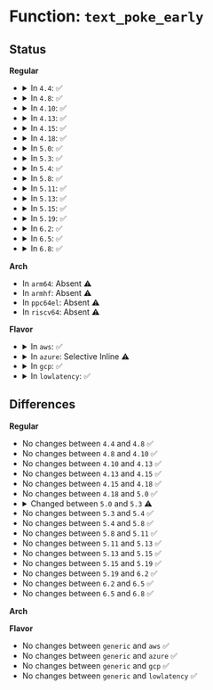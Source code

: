 # Function: <code>text_poke_early</code>

## Status
<b>Regular</b>
<ul>
<li>
<details>
<summary>In <code>4.4</code>: ✅</summary>

```c
void *text_poke_early(void *addr, const void *opcode, size_t len);
```

**Collision:** Unique Global

**Inline:** No

**Transformation:** False

**Instances:**

```
In arch/x86/kernel/alternative.c (ffffffff81035ee0)
Location: arch/x86/kernel/alternative.c:663
Inline: False
Direct callers:
  - arch/x86/kernel/jump_label.c:arch_jump_label_transform_static
  - arch/x86/kernel/alternative.c:apply_alternatives
```
**Symbols:**

```
ffffffff81035ee0-ffffffff81035f1e: text_poke_early (STB_GLOBAL)
```
</details>
</li>
<li>
<details>
<summary>In <code>4.8</code>: ✅</summary>

```c
void *text_poke_early(void *addr, const void *opcode, size_t len);
```

**Collision:** Unique Global

**Inline:** No

**Transformation:** False

**Instances:**

```
In arch/x86/kernel/alternative.c (ffffffff810350d0)
Location: arch/x86/kernel/alternative.c:664
Inline: False
Direct callers:
  - arch/x86/kernel/jump_label.c:arch_jump_label_transform_static
  - arch/x86/kernel/alternative.c:apply_alternatives
```
**Symbols:**

```
ffffffff810350d0-ffffffff8103510e: text_poke_early (STB_GLOBAL)
```
</details>
</li>
<li>
<details>
<summary>In <code>4.10</code>: ✅</summary>

```c
void *text_poke_early(void *addr, const void *opcode, size_t len);
```

**Collision:** Unique Global

**Inline:** No

**Transformation:** False

**Instances:**

```
In arch/x86/kernel/alternative.c (ffffffff81034ed0)
Location: arch/x86/kernel/alternative.c:670
Inline: False
Direct callers:
  - arch/x86/kernel/jump_label.c:arch_jump_label_transform_static
  - arch/x86/kernel/alternative.c:apply_alternatives
```
**Symbols:**

```
ffffffff81034ed0-ffffffff81034f03: text_poke_early (STB_GLOBAL)
```
</details>
</li>
<li>
<details>
<summary>In <code>4.13</code>: ✅</summary>

```c
void *text_poke_early(void *addr, const void *opcode, size_t len);
```

**Collision:** Unique Global

**Inline:** No

**Transformation:** False

**Instances:**

```
In arch/x86/kernel/alternative.c (ffffffff81032ee0)
Location: arch/x86/kernel/alternative.c:675
Inline: False
Direct callers:
  - arch/x86/kernel/alternative.c:apply_alternatives
```
**Symbols:**

```
ffffffff81032ee0-ffffffff81032f13: text_poke_early (STB_GLOBAL)
```
</details>
</li>
<li>
<details>
<summary>In <code>4.15</code>: ✅</summary>

```c
void *text_poke_early(void *addr, const void *opcode, size_t len);
```

**Collision:** Unique Global

**Inline:** No

**Transformation:** False

**Instances:**

```
In arch/x86/kernel/alternative.c (ffffffff81035230)
Location: arch/x86/kernel/alternative.c:664
Inline: False
Direct callers:
  - arch/x86/kernel/alternative.c:apply_paravirt
  - arch/x86/kernel/alternative.c:apply_alternatives
```
**Symbols:**

```
ffffffff81035230-ffffffff81035263: text_poke_early (STB_GLOBAL)
```
</details>
</li>
<li>
<details>
<summary>In <code>4.18</code>: ✅</summary>

```c
void *text_poke_early(void *addr, const void *opcode, size_t len);
```

**Collision:** Unique Global

**Inline:** No

**Transformation:** False

**Instances:**

```
In arch/x86/kernel/alternative.c (ffffffff81036370)
Location: arch/x86/kernel/alternative.c:664
Inline: False
Direct callers:
  - arch/x86/kernel/alternative.c:apply_paravirt
  - arch/x86/kernel/alternative.c:apply_alternatives
```
**Symbols:**

```
ffffffff81036370-ffffffff810363a3: text_poke_early (STB_GLOBAL)
```
</details>
</li>
<li>
<details>
<summary>In <code>5.0</code>: ✅</summary>

```c
void *text_poke_early(void *addr, const void *opcode, size_t len);
```

**Collision:** Unique Global

**Inline:** No

**Transformation:** False

**Instances:**

```
In arch/x86/kernel/alternative.c (ffffffff81037560)
Location: arch/x86/kernel/alternative.c:668
Inline: False
Direct callers:
  - arch/x86/kernel/alternative.c:apply_paravirt
  - arch/x86/kernel/alternative.c:apply_alternatives
```
**Symbols:**

```
ffffffff81037560-ffffffff810375a7: text_poke_early (STB_GLOBAL)
```
</details>
</li>
<li>
<details>
<summary>In <code>5.3</code>: ✅</summary>

```c
void text_poke_early(void *addr, const void *opcode, size_t len);
```

**Collision:** Unique Global

**Inline:** No

**Transformation:** False

**Instances:**

```
In arch/x86/kernel/alternative.c (ffffffff81039e70)
Location: arch/x86/kernel/alternative.c:759
Inline: False
Direct callers:
  - arch/x86/kernel/jump_label.c:__jump_label_transform
  - arch/x86/kernel/alternative.c:apply_paravirt
  - arch/x86/kernel/alternative.c:apply_alternatives
```
**Symbols:**

```
ffffffff81039e70-ffffffff81039efd: text_poke_early (STB_GLOBAL)
```
</details>
</li>
<li>
<details>
<summary>In <code>5.4</code>: ✅</summary>

```c
void text_poke_early(void *addr, const void *opcode, size_t len);
```

**Collision:** Unique Global

**Inline:** No

**Transformation:** False

**Instances:**

```
In arch/x86/kernel/alternative.c (ffffffff8103a650)
Location: arch/x86/kernel/alternative.c:759
Inline: False
Direct callers:
  - arch/x86/kernel/jump_label.c:__jump_label_transform
  - arch/x86/kernel/alternative.c:apply_paravirt
  - arch/x86/kernel/alternative.c:apply_alternatives
```
**Symbols:**

```
ffffffff8103a650-ffffffff8103a6dd: text_poke_early (STB_GLOBAL)
```
</details>
</li>
<li>
<details>
<summary>In <code>5.8</code>: ✅</summary>

```c
void text_poke_early(void *addr, const void *opcode, size_t len);
```

**Collision:** Unique Global

**Inline:** No

**Transformation:** False

**Instances:**

```
In arch/x86/kernel/alternative.c (ffffffff8103d480)
Location: arch/x86/kernel/alternative.c:759
Inline: False
Direct callers:
  - arch/x86/kernel/jump_label.c:jump_label_transform
  - arch/x86/kernel/alternative.c:text_poke_bp
  - arch/x86/kernel/alternative.c:text_poke_queue
  - arch/x86/kernel/alternative.c:apply_paravirt
  - arch/x86/kernel/alternative.c:apply_alternatives
  - arch/x86/kernel/ftrace.c:ftrace_modify_code_direct
```
**Symbols:**

```
ffffffff8103d480-ffffffff8103d50d: text_poke_early (STB_GLOBAL)
```
</details>
</li>
<li>
<details>
<summary>In <code>5.11</code>: ✅</summary>

```c
void text_poke_early(void *addr, const void *opcode, size_t len);
```

**Collision:** Unique Global

**Inline:** No

**Transformation:** False

**Instances:**

```
In arch/x86/kernel/alternative.c (ffffffff8103d960)
Location: arch/x86/kernel/alternative.c:762
Inline: False
Direct callers:
  - arch/x86/kernel/jump_label.c:jump_label_transform
  - arch/x86/kernel/alternative.c:text_poke_bp
  - arch/x86/kernel/alternative.c:text_poke_queue
  - arch/x86/kernel/alternative.c:apply_paravirt
  - arch/x86/kernel/alternative.c:apply_alternatives
  - arch/x86/kernel/static_call.c:__static_call_transform
  - arch/x86/kernel/ftrace.c:ftrace_modify_code_direct
```
**Symbols:**

```
ffffffff8103d960-ffffffff8103d9fe: text_poke_early (STB_GLOBAL)
```
</details>
</li>
<li>
<details>
<summary>In <code>5.13</code>: ✅</summary>

```c
void text_poke_early(void *addr, const void *opcode, size_t len);
```

**Collision:** Unique Global

**Inline:** No

**Transformation:** False

**Instances:**

```
In arch/x86/kernel/alternative.c (ffffffff8103f310)
Location: arch/x86/kernel/alternative.c:683
Inline: False
Direct callers:
  - arch/x86/kernel/jump_label.c:jump_label_transform
  - arch/x86/kernel/alternative.c:text_poke_bp
  - arch/x86/kernel/alternative.c:text_poke_queue
  - arch/x86/kernel/alternative.c:apply_paravirt
  - arch/x86/kernel/alternative.c:apply_alternatives
  - arch/x86/kernel/static_call.c:__static_call_transform
  - arch/x86/kernel/ftrace.c:ftrace_modify_code_direct
```
**Symbols:**

```
ffffffff8103f310-ffffffff8103f3b2: text_poke_early (STB_GLOBAL)
```
</details>
</li>
<li>
<details>
<summary>In <code>5.15</code>: ✅</summary>

```c
void text_poke_early(void *addr, const void *opcode, size_t len);
```

**Collision:** Unique Global

**Inline:** No

**Transformation:** False

**Instances:**

```
In arch/x86/kernel/alternative.c (ffffffff810450d0)
Location: arch/x86/kernel/alternative.c:683
Inline: False
Direct callers:
  - arch/x86/kernel/jump_label.c:jump_label_transform
  - arch/x86/kernel/alternative.c:text_poke_bp
  - arch/x86/kernel/alternative.c:text_poke_queue
  - arch/x86/kernel/alternative.c:apply_paravirt
  - arch/x86/kernel/alternative.c:apply_alternatives
  - arch/x86/kernel/static_call.c:__static_call_transform
  - arch/x86/kernel/ftrace.c:ftrace_modify_code_direct
```
**Symbols:**

```
ffffffff810450d0-ffffffff81045172: text_poke_early (STB_GLOBAL)
```
</details>
</li>
<li>
<details>
<summary>In <code>5.19</code>: ✅</summary>

```c
void text_poke_early(void *addr, const void *opcode, size_t len);
```

**Collision:** Unique Global

**Inline:** No

**Transformation:** False

**Instances:**

```
In arch/x86/kernel/alternative.c (ffffffff8104d6b0)
Location: arch/x86/kernel/alternative.c:975
Inline: False
Direct callers:
  - arch/x86/kernel/jump_label.c:jump_label_transform
  - arch/x86/kernel/alternative.c:text_poke_bp
  - arch/x86/kernel/alternative.c:text_poke_queue
  - arch/x86/kernel/alternative.c:apply_paravirt
  - arch/x86/kernel/alternative.c:apply_returns
  - arch/x86/kernel/alternative.c:apply_retpolines
  - arch/x86/kernel/alternative.c:apply_alternatives
  - arch/x86/kernel/static_call.c:__static_call_transform
  - arch/x86/kernel/ftrace.c:ftrace_modify_code_direct
```
**Symbols:**

```
ffffffff8104d6b0-ffffffff8104d775: text_poke_early (STB_GLOBAL)
```
</details>
</li>
<li>
<details>
<summary>In <code>6.2</code>: ✅</summary>

```c
void text_poke_early(void *addr, const void *opcode, size_t len);
```

**Collision:** Unique Global

**Inline:** No

**Transformation:** False

**Instances:**

```
In arch/x86/kernel/alternative.c (ffffffff81059c90)
Location: arch/x86/kernel/alternative.c:1438
Inline: False
Direct callers:
  - arch/x86/kernel/alternative.c:apply_paravirt
  - arch/x86/kernel/alternative.c:apply_returns
  - arch/x86/kernel/alternative.c:apply_retpolines
  - arch/x86/kernel/alternative.c:apply_alternatives
  - arch/x86/kernel/static_call.c:__static_call_transform
  - arch/x86/kernel/ftrace.c:ftrace_modify_code_direct
  - arch/x86/kernel/callthunks.c:patch_call
```
**Symbols:**

```
ffffffff81059c90-ffffffff81059d5b: text_poke_early (STB_GLOBAL)
```
</details>
</li>
<li>
<details>
<summary>In <code>6.5</code>: ✅</summary>

```c
void text_poke_early(void *addr, const void *opcode, size_t len);
```

**Collision:** Unique Global

**Inline:** No

**Transformation:** False

**Instances:**

```
In arch/x86/kernel/alternative.c (ffffffff8105b230)
Location: arch/x86/kernel/alternative.c:1663
Inline: False
Direct callers:
  - arch/x86/kernel/alternative.c:apply_paravirt
  - arch/x86/kernel/alternative.c:apply_returns
  - arch/x86/kernel/alternative.c:apply_retpolines
  - arch/x86/kernel/alternative.c:apply_alternatives
  - arch/x86/kernel/static_call.c:__static_call_transform
  - arch/x86/kernel/ftrace.c:ftrace_modify_code_direct
  - arch/x86/kernel/callthunks.c:patch_call
```
**Symbols:**

```
ffffffff8105b230-ffffffff8105b2fb: text_poke_early (STB_GLOBAL)
```
</details>
</li>
<li>
<details>
<summary>In <code>6.8</code>: ✅</summary>

```c
void text_poke_early(void *addr, const void *opcode, size_t len);
```

**Collision:** Unique Global

**Inline:** No

**Transformation:** False

**Instances:**

```
In arch/x86/kernel/alternative.c (ffffffff81062530)
Location: arch/x86/kernel/alternative.c:1753
Inline: False
Direct callers:
  - arch/x86/kernel/alternative.c:apply_returns
  - arch/x86/kernel/alternative.c:apply_retpolines
  - arch/x86/kernel/alternative.c:apply_alternatives
  - arch/x86/kernel/static_call.c:__static_call_transform
  - arch/x86/kernel/ftrace.c:ftrace_modify_code_direct
  - arch/x86/kernel/callthunks.c:patch_call
```
**Symbols:**

```
ffffffff81062530-ffffffff810625e6: text_poke_early (STB_GLOBAL)
```
</details>
</li>
</ul>
<b>Arch</b>
<ul>
<li>
In <code>arm64</code>: Absent ⚠️
</li>
<li>
In <code>armhf</code>: Absent ⚠️
</li>
<li>
In <code>ppc64el</code>: Absent ⚠️
</li>
<li>
In <code>riscv64</code>: Absent ⚠️
</li>
</ul>
<b>Flavor</b>
<ul>
<li>
<details>
<summary>In <code>aws</code>: ✅</summary>

```c
void text_poke_early(void *addr, const void *opcode, size_t len);
```

**Collision:** Unique Global

**Inline:** No

**Transformation:** False

**Instances:**

```
In arch/x86/kernel/alternative.c (ffffffff8103a7b0)
Location: arch/x86/kernel/alternative.c:759
Inline: False
Direct callers:
  - arch/x86/kernel/jump_label.c:__jump_label_transform
  - arch/x86/kernel/alternative.c:apply_paravirt
  - arch/x86/kernel/alternative.c:apply_alternatives
```
**Symbols:**

```
ffffffff8103a7b0-ffffffff8103a83d: text_poke_early (STB_GLOBAL)
```
</details>
</li>
<li>
<details>
<summary>In <code>azure</code>: Selective Inline ⚠️</summary>

```c
void text_poke_early(void *addr, const void *opcode, size_t len);
```

**Collision:** Unique Global

**Inline:** Selective

**Transformation:** False

**Instances:**

```
In arch/x86/kernel/alternative.c (ffffffff81029fe0)
Location: arch/x86/kernel/alternative.c:759
Inline: True
Direct callers:
  - arch/x86/kernel/jump_label.c:__jump_label_transform
  - arch/x86/kernel/alternative.c:apply_paravirt
  - arch/x86/kernel/alternative.c:apply_alternatives
```
**Symbols:**

```
ffffffff81029fe0-ffffffff8102a04e: text_poke_early (STB_GLOBAL)
```
</details>
</li>
<li>
<details>
<summary>In <code>gcp</code>: ✅</summary>

```c
void text_poke_early(void *addr, const void *opcode, size_t len);
```

**Collision:** Unique Global

**Inline:** No

**Transformation:** False

**Instances:**

```
In arch/x86/kernel/alternative.c (ffffffff8103a610)
Location: arch/x86/kernel/alternative.c:759
Inline: False
Direct callers:
  - arch/x86/kernel/jump_label.c:__jump_label_transform
  - arch/x86/kernel/alternative.c:apply_paravirt
  - arch/x86/kernel/alternative.c:apply_alternatives
```
**Symbols:**

```
ffffffff8103a610-ffffffff8103a69d: text_poke_early (STB_GLOBAL)
```
</details>
</li>
<li>
<details>
<summary>In <code>lowlatency</code>: ✅</summary>

```c
void text_poke_early(void *addr, const void *opcode, size_t len);
```

**Collision:** Unique Global

**Inline:** No

**Transformation:** False

**Instances:**

```
In arch/x86/kernel/alternative.c (ffffffff8103b610)
Location: arch/x86/kernel/alternative.c:759
Inline: False
Direct callers:
  - arch/x86/kernel/jump_label.c:__jump_label_transform
  - arch/x86/kernel/alternative.c:apply_paravirt
  - arch/x86/kernel/alternative.c:apply_alternatives
```
**Symbols:**

```
ffffffff8103b610-ffffffff8103b69d: text_poke_early (STB_GLOBAL)
```
</details>
</li>
</ul>

## Differences
<b>Regular</b>
<ul>
<li>
No changes between <code>4.4</code> and <code>4.8</code> ✅
</li>
<li>
No changes between <code>4.8</code> and <code>4.10</code> ✅
</li>
<li>
No changes between <code>4.10</code> and <code>4.13</code> ✅
</li>
<li>
No changes between <code>4.13</code> and <code>4.15</code> ✅
</li>
<li>
No changes between <code>4.15</code> and <code>4.18</code> ✅
</li>
<li>
No changes between <code>4.18</code> and <code>5.0</code> ✅
</li>
<li>
<details>
<summary>Changed between <code>5.0</code> and <code>5.3</code> ⚠️</summary>
<ul>
<li>
<b>Return type changed. </b>
<code>void *</code> ➡️ <code>void</code>
</li>
</ul>
</details>
</li>
<li>
No changes between <code>5.3</code> and <code>5.4</code> ✅
</li>
<li>
No changes between <code>5.4</code> and <code>5.8</code> ✅
</li>
<li>
No changes between <code>5.8</code> and <code>5.11</code> ✅
</li>
<li>
No changes between <code>5.11</code> and <code>5.13</code> ✅
</li>
<li>
No changes between <code>5.13</code> and <code>5.15</code> ✅
</li>
<li>
No changes between <code>5.15</code> and <code>5.19</code> ✅
</li>
<li>
No changes between <code>5.19</code> and <code>6.2</code> ✅
</li>
<li>
No changes between <code>6.2</code> and <code>6.5</code> ✅
</li>
<li>
No changes between <code>6.5</code> and <code>6.8</code> ✅
</li>
</ul>
<b>Arch</b>
<ul>
</ul>
<b>Flavor</b>
<ul>
<li>
No changes between <code>generic</code> and <code>aws</code> ✅
</li>
<li>
No changes between <code>generic</code> and <code>azure</code> ✅
</li>
<li>
No changes between <code>generic</code> and <code>gcp</code> ✅
</li>
<li>
No changes between <code>generic</code> and <code>lowlatency</code> ✅
</li>
</ul>
